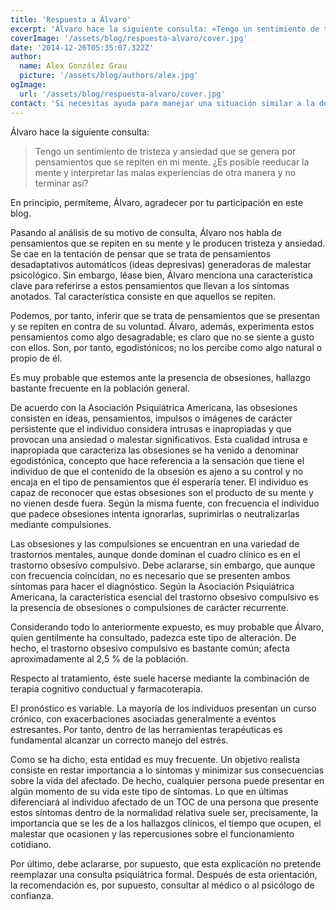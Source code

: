 ```yaml
---
title: 'Respuesta a Álvaro'
excerpt: 'Álvaro hace la siguiente consulta: «Tengo un sentimiento de tristeza y ansiedad que se genera por pensamientos que se repiten en mi mente. ¿Es posible reeducar la mente y interpretar las malas experiencias de otra manera y no terminar así?»'
coverImage: '/assets/blog/respuesta-alvaro/cover.jpg'
date: '2014-12-26T05:35:07.322Z'
author:
  name: Alex González Grau
  picture: '/assets/blog/authors/alex.jpg'
ogImage:
  url: '/assets/blog/respuesta-alvaro/cover.jpg'
contact: 'Si necesitas ayuda para manejar una situación similar a la de Álvaro, '
---
```


Álvaro hace la siguiente consulta:

>Tengo un sentimiento de tristeza y ansiedad que se genera por pensamientos que se repiten en mi mente. ¿Es posible reeducar la mente y interpretar las malas experiencias de otra manera y no terminar así?

En principio, permíteme, Álvaro, agradecer por tu participación en este blog.

Pasando al análisis de su motivo de consulta, Álvaro nos habla de pensamientos que se repiten en su mente y le producen tristeza y ansiedad. Se cae en la tentación de pensar que se trata de pensamientos desadaptativos automáticos (ideas depresivas) generadoras de malestar psicológico. Sin embargo, léase bien, Álvaro menciona una característica clave para referirse a estos pensamientos que llevan a los síntomas anotados. Tal característica consiste en que aquellos se repiten.

Podemos, por tanto, inferir que se trata de pensamientos que se presentan y se repiten en contra de su voluntad. Álvaro, además, experimenta estos pensamientos como algo desagradable; es claro que no se siente a gusto con ellos. Son, por tanto, egodistónicos; no los percibe como algo natural o propio de él.

Es muy probable que estemos ante la presencia de obsesiones, hallazgo bastante frecuente en la población general.

De acuerdo con la Asociación Psiquiátrica Americana, las obsesiones consisten en ideas, pensamientos, impulsos o imágenes de carácter persistente que el individuo considera intrusas e inapropiadas y que provocan una ansiedad o malestar significativos. Esta cualidad intrusa e inapropiada que caracteriza las obsesiones se ha venido a denominar egodistónica, concepto que hace referencia a la sensación que tiene el individuo de que el contenido de la obsesión es ajeno a su control y no encaja en el tipo de pensamientos que él esperaría tener. El individuo es capaz de reconocer que estas obsesiones son el producto de su mente y no vienen desde fuera. Según la misma fuente, con frecuencia el individuo que padece obsesiones intenta ignorarlas, suprimirlas o neutralizarlas mediante compulsiones.

Las obsesiones y las compulsiones se encuentran en una variedad de trastornos mentales, aunque donde dominan el cuadro clínico es en el trastorno obsesivo compulsivo. Debe aclararse, sin embargo, que aunque con frecuencia coincidan, no es necesario que se presenten ambos síntomas para hacer el diagnóstico. Según la Asociación Psiquiátrica Americana, la característica esencial del trastorno obsesivo compulsivo es la presencia de obsesiones o compulsiones de carácter recurrente.

Considerando todo lo anteriormente expuesto, es muy probable que Álvaro, quien gentilmente ha consultado, padezca este tipo de alteración. De hecho, el trastorno obsesivo compulsivo es bastante común; afecta aproximadamente al 2,5 % de la población.

Respecto al tratamiento, éste suele hacerse mediante la combinación de terapia cognitivo conductual y farmacoterapia.

El pronóstico es variable. La mayoría de los individuos presentan un curso crónico, con exacerbaciones asociadas generalmente a eventos estresantes. Por tanto, dentro de las herramientas terapéuticas es fundamental alcanzar un correcto manejo del estrés.

Como se ha dicho, esta entidad es muy frecuente. Un objetivo realista consiste en restar importancia a lo síntomas y minimizar sus consecuencias sobre la vida del afectado. De hecho, cualquier persona puede presentar en algún momento de su vida este tipo de síntomas. Lo que en últimas diferenciará al individuo afectado de un TOC de una persona que presente estos síntomas dentro de la normalidad relativa suele ser, precisamente, la importancia que se les de a los hallazgos clínicos, el tiempo que ocupen, el malestar que ocasionen y las repercusiones sobre el funcionamiento cotidiano.

Por último, debe aclararse, por supuesto, que esta explicación no pretende reemplazar una consulta psiquiátrica formal. Después de esta orientación, la recomendación es, por supuesto, consultar al médico o al psicólogo de confianza.